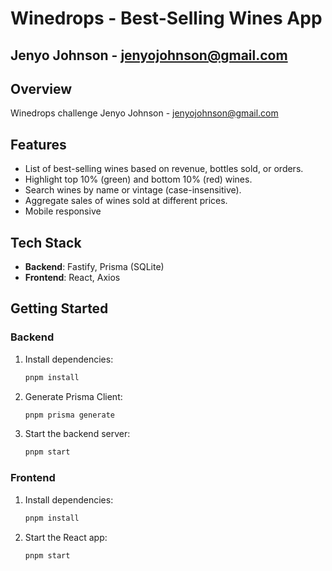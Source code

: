 # **Winedrops - Best-Selling Wines App**

## **Jenyo Johnson - jenyojohnson@gmail.com**

## **Overview**

Winedrops challenge
Jenyo Johnson - jenyojohnson@gmail.com

## **Features**

- List of best-selling wines based on revenue, bottles sold, or orders.
- Highlight top 10% (green) and bottom 10% (red) wines.
- Search wines by name or vintage (case-insensitive).
- Aggregate sales of wines sold at different prices.
- Mobile responsive

## **Tech Stack**

- **Backend**: Fastify, Prisma (SQLite)
- **Frontend**: React, Axios

## **Getting Started**

### **Backend**

1. Install dependencies:

   ```bash
   pnpm install
   ```

2. Generate Prisma Client:

   ```bash
   pnpm prisma generate
   ```

3. Start the backend server:
   ```bash
   pnpm start
   ```

### **Frontend**

1. Install dependencies:

   ```bash
   pnpm install
   ```

2. Start the React app:
   ```bash
   pnpm start
   ```
